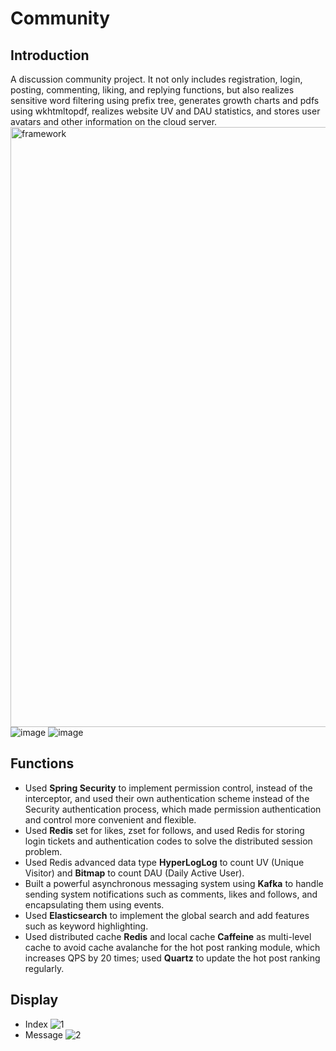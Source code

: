 # Community
## Introduction
A discussion community project. It not only includes registration, login, posting, commenting, liking, and replying functions, but also realizes sensitive word filtering using prefix tree, generates growth charts and pdfs using wkhtmltopdf, realizes website UV and DAU statistics, and stores user avatars and other information on the cloud server.
 <img width="960" alt="framework" src="https://user-images.githubusercontent.com/67742649/206989138-e44b3cf8-6349-4228-959a-2f986eed5dd0.png">
 ![image](https://user-images.githubusercontent.com/67742649/211079116-4c56c564-228a-4fb9-8d63-9089e2cd07ec.png)
 ![image](https://user-images.githubusercontent.com/67742649/211078912-0f2979a5-e78d-43d8-9e51-bb8ea87a5ffc.png)

 ## Functions
 - Used **Spring Security** to implement permission control, instead of the interceptor, and used their own authentication scheme instead of the Security authentication process, which made permission authentication and control more convenient and flexible.
 - Used **Redis** set for likes, zset for follows, and used Redis for storing login tickets and authentication codes to solve the distributed session problem.
 - Used Redis advanced data type **HyperLogLog** to count UV  (Unique Visitor) and **Bitmap** to count DAU (Daily Active User).
 - Built a  powerful asynchronous messaging system using **Kafka** to handle sending system notifications such as comments, likes and follows, and encapsulating them using events.
 - Used **Elasticsearch** to implement the global search and add features such as keyword highlighting.
 - Used distributed cache **Redis** and local cache **Caffeine** as multi-level cache to avoid cache avalanche for the hot post ranking module, which increases QPS by 20 times; used **Quartz** to update the hot post ranking regularly.
 ## Display
 - Index
![1](https://user-images.githubusercontent.com/67742649/206989205-74d534d9-4df7-47b5-adbc-b5dde3213e74.png)
 - Message
![2](https://user-images.githubusercontent.com/67742649/206989240-ec01b35c-cfca-4a52-8c7d-6f8e967aa9b4.png)



